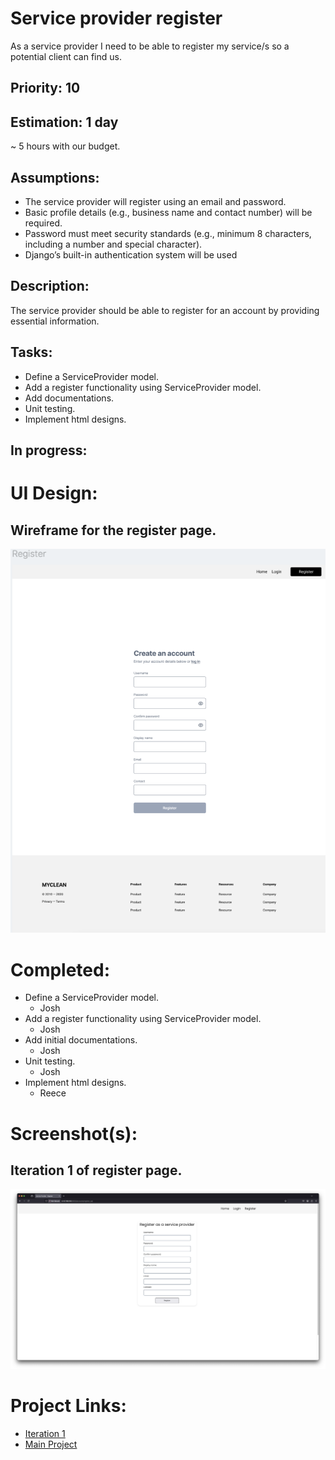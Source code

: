 # Service provider register
As a service provider I need to be able to register my service/s so a potential client can find us.

## Priority: 10

## Estimation: 1 day
~ 5 hours with our budget.

## Assumptions:
- The service provider will register using an email and password.
- Basic profile details (e.g., business name and contact number) will be required.
- Password must meet security standards (e.g., minimum 8 characters, including a number and special character).
- Django’s built-in authentication system will be used 

## Description:
The service provider should be able to register for an account by providing essential information.

## Tasks:
- Define a ServiceProvider model.
- Add a register functionality using ServiceProvider model.
- Add documentations.
- Unit testing.
- Implement html designs.

## In progress:


# UI Design:
## Wireframe for the register page.
![Wireframe - Service Provider Registration](../screenshots/iteration1_wireframe_register.png)

# Completed:
- Define a ServiceProvider model.
    - Josh
- Add a register functionality using ServiceProvider model.
    - Josh
- Add initial documentations.
    - Josh
- Unit testing.
    - Josh
- Implement html designs.
    - Reece

# Screenshot(s):
## Iteration 1 of register page.
![Service Provider Registration](../screenshots/iteration1_register.png)

# Project Links:
- [Iteration 1](../iteration_1.md)
- [Main Project](../../README.md)
